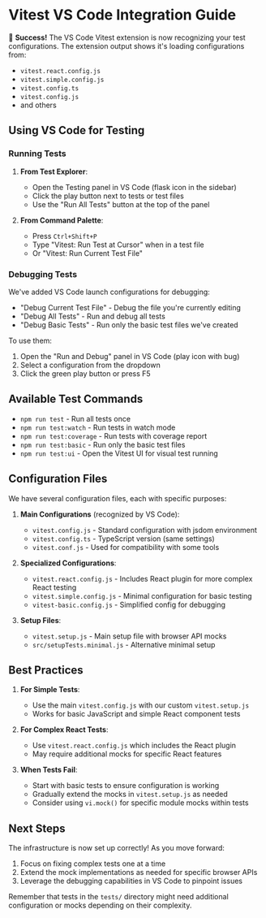 # Vitest VS Code Integration Guide

🎉 **Success!** The VS Code Vitest extension is now recognizing your test configurations. The extension output shows it's loading configurations from:

- `vitest.react.config.js`
- `vitest.simple.config.js`
- `vitest.config.ts`
- `vitest.config.js`
- and others

## Using VS Code for Testing

### Running Tests

1. **From Test Explorer**:
   - Open the Testing panel in VS Code (flask icon in the sidebar)
   - Click the play button next to tests or test files
   - Use the "Run All Tests" button at the top of the panel

2. **From Command Palette**:
   - Press `Ctrl+Shift+P`
   - Type "Vitest: Run Test at Cursor" when in a test file
   - Or "Vitest: Run Current Test File"

### Debugging Tests

We've added VS Code launch configurations for debugging:

- "Debug Current Test File" - Debug the file you're currently editing
- "Debug All Tests" - Run and debug all tests
- "Debug Basic Tests" - Run only the basic test files we've created

To use them:

1. Open the "Run and Debug" panel in VS Code (play icon with bug)
2. Select a configuration from the dropdown
3. Click the green play button or press F5

## Available Test Commands

- `npm run test` - Run all tests once
- `npm run test:watch` - Run tests in watch mode
- `npm run test:coverage` - Run tests with coverage report
- `npm run test:basic` - Run only the basic test files
- `npm run test:ui` - Open the Vitest UI for visual test running

## Configuration Files

We have several configuration files, each with specific purposes:

1. **Main Configurations** (recognized by VS Code):
   - `vitest.config.js` - Standard configuration with jsdom environment
   - `vitest.config.ts` - TypeScript version (same settings)
   - `vitest.conf.js` - Used for compatibility with some tools

2. **Specialized Configurations**:
   - `vitest.react.config.js` - Includes React plugin for more complex React testing
   - `vitest.simple.config.js` - Minimal configuration for basic testing
   - `vitest-basic.config.js` - Simplified config for debugging

3. **Setup Files**:
   - `vitest.setup.js` - Main setup file with browser API mocks
   - `src/setupTests.minimal.js` - Alternative minimal setup

## Best Practices

1. **For Simple Tests**:
   - Use the main `vitest.config.js` with our custom `vitest.setup.js`
   - Works for basic JavaScript and simple React component tests

2. **For Complex React Tests**:
   - Use `vitest.react.config.js` which includes the React plugin
   - May require additional mocks for specific React features

3. **When Tests Fail**:
   - Start with basic tests to ensure configuration is working
   - Gradually extend the mocks in `vitest.setup.js` as needed
   - Consider using `vi.mock()` for specific module mocks within tests

## Next Steps

The infrastructure is now set up correctly! As you move forward:

1. Focus on fixing complex tests one at a time
2. Extend the mock implementations as needed for specific browser APIs
3. Leverage the debugging capabilities in VS Code to pinpoint issues

Remember that tests in the `tests/` directory might need additional configuration or mocks depending on their complexity.

